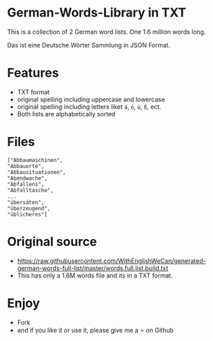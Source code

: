 # German-Words-Library in TXT

This is a collection of 2 German word lists. One 1.6 million words long.

Das ist eine Deutsche Wörter Sammlung in JSON Format.

# Features
- TXT format
- original spelling including uppercase and lowercase
- original spelling including letters liket `ä`, `ö`, `ü`, `ß`, ect.
- Both lists are alphabetically sorted

# Files

```
["Abbaumaschinen",
"Abbauorte",
"Abbausituationen",
"Abendwache",
"Abfallens",
"Abfalltasche",
...
"übersäten",
"überzeugend",
"üblicheres"]
```

# Original source
- https://raw.githubusercontent.com/WithEnglishWeCan/generated-german-words-full-list/master/words.full.list.build.txt
- This has only a 1.6M words file and its in a TXT format.

# Enjoy 
- Fork 
- and if you like it or use it, please give me a :star: on Github
